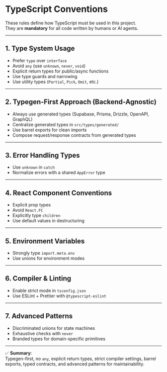 # TypeScript Conventions

These rules define how TypeScript must be used in this project.  
They are **mandatory** for all code written by humans or AI agents.

---

## 1. Type System Usage

- Prefer `type` over `interface`
- Avoid `any` (use `unknown`, `never`, `void`)
- Explicit return types for public/async functions
- Use type guards and narrowing
- Use utility types (`Partial`, `Pick`, `Omit`, etc.)

---

## 2. Typegen-First Approach (Backend-Agnostic)

- Always use generated types (Supabase, Prisma, Drizzle, OpenAPI, GraphQL)
- Centralize generated types in `src/types/generated/`
- Use barrel exports for clean imports
- Compose request/response contracts from generated types

---

## 3. Error Handling Types

- Use `unknown` in `catch`
- Normalize errors with a shared `AppError` type

---

## 4. React Component Conventions

- Explicit prop types
- Avoid `React.FC`
- Explicitly type `children`
- Use default values in destructuring

---

## 5. Environment Variables

- Strongly type `import.meta.env`
- Use unions for environment modes

---

## 6. Compiler & Linting

- Enable strict mode in `tsconfig.json`
- Use ESLint + Prettier with `@typescript-eslint`

---

## 7. Advanced Patterns

- Discriminated unions for state machines
- Exhaustive checks with `never`
- Branded types for domain-specific primitives

---
✅ **Summary**:  
Typegen-first, no `any`, explicit return types, strict compiler settings, barrel exports, typed contracts, and advanced patterns for maintainability.
